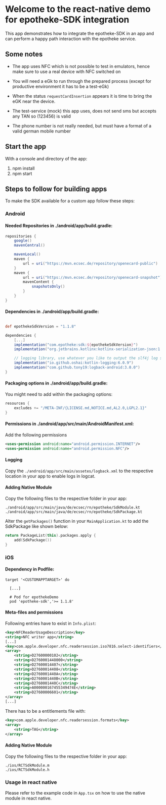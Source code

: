 # Welcome to the react-native demo for epotheke-SDK integration

This app demonstrates how to integrate the epotheke-SDK in an app and can perform a happy path interaction with the
epotheke service.

## Some notes

- The app uses NFC which is not possible to test in emulators, hence make sure to use a real device with NFC switched on
- You will need a eGk to run through the prepared process (except for productive environment it has to be a test-eGk)

- When the status `requestCardInsertion` appears it is time to bring the eGK near the device.

- The test-service (mock) this app uses, does not send sms but accepts any TAN so (123456) is valid
- The phone number is not really needed, but must have a format of a valid german mobile number

## Start the app

With a console and directory of the app:

1. npm install
2. npm start

## Steps to follow for building apps

To make the SDK available for a custom app follow these steps:

### Android

#### Needed Repositories in ./android/app/build.gradle:

```groovy
repositories {
    google()
    mavenCentral()

    mavenLocal()
    maven {
        url = uri("https://mvn.ecsec.de/repository/openecard-public")
    }
    maven {
        url = uri("https://mvn.ecsec.de/repository/openecard-snapshot")
        mavenContent {
            snapshotsOnly()
        }
    }
}
```

#### Dependencies in ./android/app/build.gradle:

```groovy

def epothekeSdkVersion = "1.1.8"

dependencies {
    [...]
    implementation("com.epotheke:sdk:${epothekeSdkVersion}")
    implementation("org.jetbrains.kotlinx:kotlinx-serialization-json:1.6.+")

    // logging library, use whatever you like to output the slf4j log statements
    implementation("io.github.oshai:kotlin-logging:6.0.9")
    implementation("com.github.tony19:logback-android:3.0.0")
}

```

#### Packaging options in ./android/app/build.gradle:

You might need to add within the packaging options:

```groovy
resources {
    excludes += "/META-INF/{LICENSE.md,NOTICE.md,AL2.0,LGPL2.1}"
}
```

#### Permissions in ./android/app/src/main/AndroidManifest.xml:

Add the following permissions

```xml
<uses-permission android:name="android.permission.INTERNET"/>
<uses-permission android:name="android.permission.NFC"/>
```

#### Logging

Copy the `./android/app/src/main/assetes/logback.xml` to the respective location in your app to enable logs in logcat.

#### Adding Native Module

Copy the following files to the respective folder in your app:

```
./android/app/src/main/java/de/ecsec/rn/epotheke/SdkModule.kt
./android/app/src/main/java/de/ecsec/rn/epotheke/SdkPackage.kt
```

Alter the `getPackages()` function in your `MainApplication.kt` to add the SdkPackage like shown below:

```kotlin
return PackageList(this).packages.apply {
    add(SdkPackage())
}
```

### iOS

#### Dependency in Podfile:
```
target '<CUSTOMAPPTARGET>' do

  [...]

  # Pod for epothekeDemo
  pod 'epotheke-sdk','>= 1.1.8'
```

#### Meta-files and permissions
Following entries have to exist in `Info.plist`:

```xml
<key>NFCReaderUsageDescription</key>
<string>NFC writer app</string>
[...]
<key>com.apple.developer.nfc.readersession.iso7816.select-identifiers</key>
<array>
    <string>D27600000102</string>
    <string>D2760001448000</string>
    <string>D27600014407</string>
    <string>D27600014408</string>
    <string>D2760001440A</string>
    <string>D2760001440B</string>
    <string>D2760001440C</string>
    <string>A000000167455349474E</string>
    <string>D27600006601</string>
</array>
[...]
```
There has to be a entitlements file with:
```xml
<key>com.apple.developer.nfc.readersession.formats</key>
<array>
    <string>TAG</string>
</array>
```

#### Adding Native Module
Copy the following files to the respective folder in your app:
```
./ios/RCTSdkModule.m
./ios/RCTSdkModule.h
```

### Usage in react native

Please refer to the example code in `App.tsx` on how to use the native module in react native.
